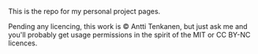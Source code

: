 This is the repo for my personal project pages.

Pending any licencing, this work is © Antti Tenkanen, but just ask me and you'll probably get usage permissions in the spirit of the MIT or CC BY-NC licences. 

